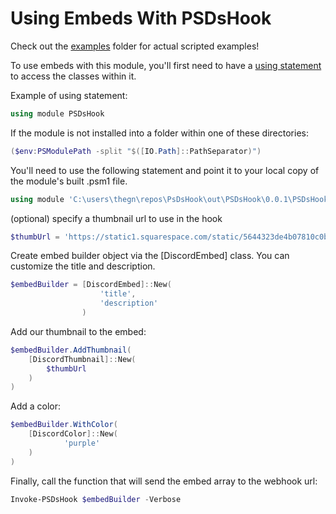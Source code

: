 # Using Embeds With PSDsHook

Check out the [examples](https://github.com/gngrninja/PSDsHook/tree/master/examples) folder for actual scripted examples!

To use embeds with this module, you'll first need to have a [using statement](https://docs.microsoft.com/en-us/powershell/module/microsoft.powershell.core/about/about_using?view=powershell-6) to access the classes within it.

Example of using statement:
```powershell
using module PSDsHook
```

If the module is not installed into a folder within one of these directories:
```powershell
($env:PSModulePath -split "$([IO.Path]::PathSeparator)")
```

You'll need to use the following statement and point it to your local copy of the module's built .psm1 file.
```powershell
using module 'C:\users\thegn\repos\PsDsHook\out\PSDsHook\0.0.1\PSDsHook.psm1'
```

(optional) specify a thumbnail url to use in the hook
```powershell
$thumbUrl = 'https://static1.squarespace.com/static/5644323de4b07810c0b6db7b/t/5aa44874e4966bde3633b69c/1520715914043/webhook_resized.png'
```

Create embed builder object via the [DiscordEmbed] class. 
You can customize the title and description.
```powershell
$embedBuilder = [DiscordEmbed]::New(
                    'title',
                    'description'
                )
```

Add our thumbnail to the embed:
```powershell
$embedBuilder.AddThumbnail(
    [DiscordThumbnail]::New(
        $thumbUrl
    )
)
```

Add a color:
```powershell
$embedBuilder.WithColor(
    [DiscordColor]::New(
            'purple'
    )
)
```

Finally, call the function that will send the embed array to the webhook url:

```powershell
Invoke-PSDsHook $embedBuilder -Verbose
```